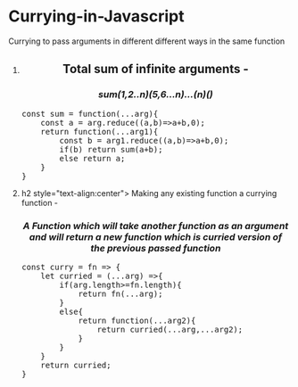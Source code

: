 # Currying-in-Javascript
Currying to pass arguments in different different ways in the same function
<ol><li><h2 style="text-align:center"> Total sum of infinite arguments - </h2>
<h3 style="text-align:center"><i>sum(1,2..n)(5,6…n)…(n)()</i></h3>
<pre>
const sum = function(...arg){
    const a = arg.reduce((a,b)=>a+b,0);
    return function(...arg1){
        const b = arg1.reduce((a,b)=>a+b,0);
        if(b) return sum(a+b);
        else return a;
    }
}
</pre></li><li>h2 style="text-align:center"> Making any existing function a currying function - </h2>
<h3 style="text-align:center"><i>A Function which will take another function as an argument and will return a new function which is curried version of the previous passed function</i></h3><pre>
const curry = fn => {
    let curried = (...arg) =>{
        if(arg.length>=fn.length){
            return fn(...arg);
        }
        else{
            return function(...arg2){
                return curried(...arg,...arg2);
            }
        }
    }
    return curried;
}
</pre></li></ol>
